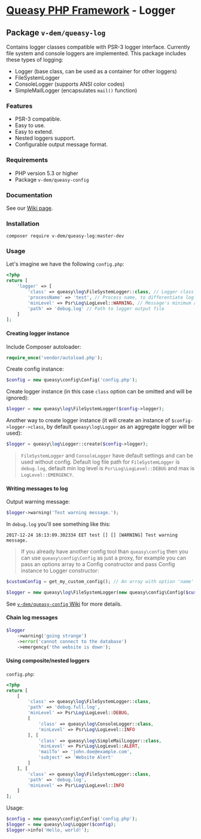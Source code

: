 # [Queasy PHP Framework](https://github.com/v-dem/queasy-app/) - Logger

## Package `v-dem/queasy-log`

Contains logger classes compatible with PSR-3 logger interface. Currently file system and console loggers are implemented.
This package includes these types of logging:

* Logger (base class, can be used as a container for other loggers)
* FileSystemLogger
* ConsoleLogger (supports ANSI color codes)
* SimpleMailLogger (encapsulates `mail()` function)

### Features

* PSR-3 compatible.
* Easy to use.
* Easy to extend.
* Nested loggers support.
* Configurable output message format.

### Requirements

* PHP version 5.3 or higher
* Package `v-dem/queasy-config`

### Documentation

See our [Wiki page](https://github.com/v-dem/queasy-log/wiki).

### Installation

    composer require v-dem/queasy-log:master-dev

### Usage

Let's imagine we have the following `config.php`:

```php
<?php
return [
    'logger' => [
        'class' => queasy\log\FileSystemLogger::class, // Logger class to be instantiated
        'processName' => 'test', // Process name, to differentiate log messages from different sources
        'minLevel' => Psr\Log\LogLevel::WARNING, // Message's minimum acceptable log level
        'path' => 'debug.log' // Path to logger output file
    ]
];
```

#### Creating logger instance

Include Composer autoloader:

```php
require_once('vendor/autoload.php');
```

Create config instance:

```php
$config = new queasy\config\Config('config.php');
```

Create logger instance (in this case `class` option can be omitted and will be ignored):

```php
$logger = new queasy\log\FileSystemLogger($config->logger);
```

Another way to create logger instance (it will create an instance of `$config->logger->class`, by default `queasy\log\Logger`
as an aggregate logger will be used):

```php
$logger = queasy\log\Logger::create($config->logger);
```

> `FileSystemLogger` and `ConsoleLogger` have default settings and can be used without config. Default log file path for
> `FileSystemLogger` is `debug.log`, default min log level is `Psr\Log\LogLevel::DEBUG` and max is `LogLevel::EMERGENCY`.

#### Writing messages to log

Output warning message:

```php
$logger->warning('Test warning message.');
```

In `debug.log` you'll see something like this:

    2017-12-24 16:13:09.302334 EET test [] [] [WARNING] Test warning message.

> If you already have another config tool than `queasy\config` then you can use `queasy\config\Config` as just a proxy,
> for example you can pass an options array to a Config constructor and pass Config instance to Logger constructor:

```php
$customConfig = get_my_custom_config(); // An array with option 'name' => 'value' pairs, may include nested arrays

$logger = new queasy\log\FileSystemLogger(new queasy\config\Config($customConfig));
```

See [`v-dem/queasy-config` Wiki](https://github.com/v-dem/queasy-config/wiki) for more details.

#### Chain log messages

```php
$logger
    ->warning('going strange')
    ->error('cannot connect to the database')
    ->emergency('the website is down');
```

#### Using composite/nested loggers

`config.php`:
```php
<?php
return [
    [
        'class' => queasy\log\FileSystemLogger::class,
        'path' => 'debug.full.log',
        'minLevel' => Psr\Log\LogLevel::DEBUG,
        [
            'class' => queasy\log\ConsoleLogger::class,
            'minLevel' => Psr\Log\LogLevel::INFO
        ], [
            'class' => queasy\log\SimpleMailLogger::class,
            'minLevel' => Psr\Log\LogLevel::ALERT,
            'mailTo' => 'john.doe@example.com',
            'subject' => 'Website Alert'
        ]
    ], [
        'class' => queasy\log\FileSystemLogger::class,
        'path' => 'debug.log',
        'minLevel' => Psr\Log\LogLevel::INFO
    ]
];
```

Usage:
```php
$config = new queasy\config\Config('config.php');
$logger = new queasy\log\Logger($config);
$logger->info('Hello, world!');
```


